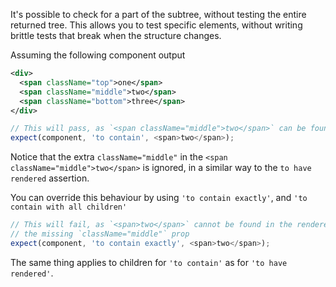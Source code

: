 It's possible to check for a part of the subtree, without
testing the entire returned tree.  This allows you to test specific elements, without
writing brittle tests that break when the structure changes.

Assuming the following component output
```xml
<div>
  <span className="top">one</span>
  <span className="middle">two</span>
  <span className="bottom">three</span>
</div>
```


```js
// This will pass, as `<span className="middle">two</span>` can be found in the component's output
expect(component, 'to contain', <span>two</span>);
```

Notice that the extra `className="middle"` in the `<span className="middle">two</span>` is ignored,
in a similar way to the `to have rendered` assertion.

You can override this behaviour by using `'to contain exactly'`, and `'to contain with all children'`


```js
// This will fail, as `<span>two</span>` cannot be found in the renderers output, due to
// the missing `className="middle"` prop
expect(component, 'to contain exactly', <span>two</span>);

```

The same thing applies to children for `'to contain'` as for `'to have rendered'`.

